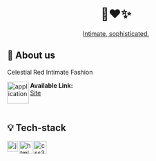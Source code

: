 <h1 align="center">
    🌹❤️✨
</h1>

<p align="center">
  <a href=https://www.instagram.com/vermelhocelestial_modaintima/>Intimate, sophisticated.</a>
</p>

<a id="https://github.com/yaknayshyvdshe/vermelhocelestial"></a>
## :pencil:  About us
Celestial Red Intimate Fashion

<img align="left" src="https://github.com/mariabarkouzou/Create-An-Awesome-README.md-File/blob/main/SVG%20Icons/Social%20Media%20SVG%20Icons/website.svg" height="50" alt="application"/>


<strong>Available Link:</strong> <br>
[Site](https://vermelhocelestial.shop) 

&nbsp;

<a id="https://github.com/gu-lak/mangangaba#bulb--tecnologias"></a>
## :bulb:  Tech-stack 

<p align="left">
    <img align="left" src="https://github.com/leungwensen/svg-icon/blob/master/dist/svg/logos/javascript.svg" height="25" alt="js icon"/>
&nbsp;
<img align="left" src="https://github.com/mariabarkouzou/Create-An-Awesome-README.md-File/blob/main/SVG%20Icons/Programming%20Languages%20SVG%20Icons/html-5.svg" height="30" alt="html5 icon"/>
<img align="left" src="https://github.com/mariabarkouzou/Create-An-Awesome-README.md-File/blob/main/SVG%20Icons/Design%20%26%20CSS%20Libraries%20SVG%20Icons/css3.svg" height="30" alt="css3 icon"/>
</p>